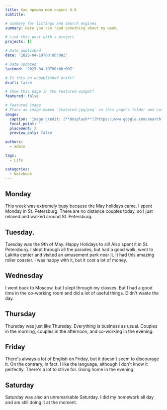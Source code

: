 ```yaml
---
title: Как прошла моя неделя 4.0
subtitle: 

# Summary for listings and search engines
summary: Here you can read something about my week.

# Link this post with a project
projects: []

# Date published
date: '2023-04-19T00:00:00Z'

# Date updated
lastmod: '2023-04-19T00:00:00Z'

# Is this an unpublished draft?
draft: false

# Show this page in the Featured widget?
featured: false

# Featured image
# Place an image named `featured.jpg/png` in this page's folder and customize its options here.
image:
  caption: 'Image credit: [**Unsplash**](https://www.google.com/search?q=%D0%BA%D0%B0%D0%BB%D0%B5%D0%BD%D0%B4%D0%B0%D1%80%D1%8C&source=lnms&tbm=isch&sa=X&ved=2ahUKEwjLzM_em-b9AhXOm4sKHTX4BRoQ_AUoAXoECAEQAw#imgrc=8aTMmsbIYuuYHM)'
  focal_point: ''
  placement: 2
  preview_only: false

authors:
  - admin

tags:
  - Life

categories:
  - Notebook
---
```


## Monday

This week was extremely busy because the May holidays came. I spent Monday in St. Petersburg. There are no distance couples today, so I just relaxed and walked around St. Petersburg.

## Tuesday.

Tuesday was the 9th of May. Happy Holidays to all! Also spent it in St. Petersburg. I slept through all the parades, but had a good walk, went to Lakhta center and visited an amusement park near it. It had this amazing roller coaster. I was happy with it, but it cost a lot of money.

## Wednesday

I went back to Moscow, but I slept through my classes. But I had a good time in the co-working room and did a lot of useful things. Didn't waste the day.

## Thursday ##

Thursday was just like Thursday. Everything is business as usual. Couples in the morning, couples in the afternoon, and co-working in the evening.

## Friday ##

There's always a lot of English on Friday, but it doesn't seem to discourage it. On the contrary, in fact. I like the language, although I don't know it perfectly. There's a lot to strive for. Going home in the evening.

## Saturday

Saturday was also an unremarkable Saturday. I did my homework all day and am still doing it at the moment.

